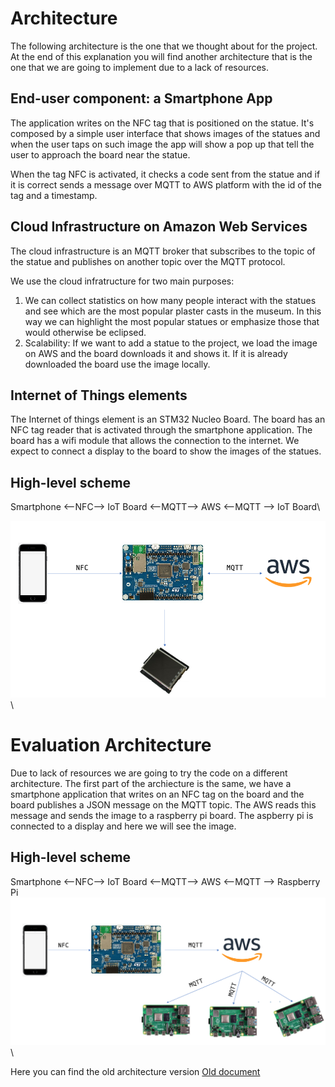 # Architecture
The following architecture is the one that we thought about for the project. At the end of this explanation you will find another architecture that is the one that we are going to implement due to a lack of resources. 

## End-user component: a Smartphone App

The application writes on the NFC tag that is positioned on the statue. It's composed by a simple user interface that shows images of the statues and when the user taps on such image the app will show a pop up that tell the user to approach the board near the statue. 

When the tag NFC is activated, it checks a code sent from the statue and if it is correct sends a message over MQTT to AWS platform with the id of the tag and a timestamp. 

## Cloud Infrastructure on Amazon Web Services 
The cloud infrastructure is an MQTT broker that subscribes to the topic of the statue and publishes on another topic over the MQTT protocol. 

We use the cloud infratructure for two main purposes: 
1. We can collect statistics on how many people interact with the statues and see which are the most popular plaster casts in the museum. In this way we can highlight the most popular statues or emphasize those that would otherwise be eclipsed. 
2. Scalability: If we want to add a statue to the project, we load the image on AWS and the board downloads it and shows it. If it is already downloaded the board use the image locally.

## Internet of Things elements
The Internet of things element is an STM32 Nucleo Board. The board has an NFC tag reader that is activated through the smartphone application.
The board has a wifi module that allows the connection to the internet. We expect to connect a display to the board to show the images of the statues. 
## High-level scheme
Smartphone  <--NFC--> IoT Board <--MQTT--> AWS <--MQTT --> IoT Board\

![Architecture](https://github.com/federicoInserra/Big-Project-IoT/blob/master/photo/arch1.png)\

# Evaluation Architecture
Due to lack of resources we are going to try the code on a different architecture. The first part of the archiecture is the same, we have a smartphone application that writes on an NFC tag on the board and the board publishes a JSON message on the MQTT topic. The AWS reads this message and sends the image to a raspberry pi board. The aspberry pi is connected to a display and here we will see the image. 
## High-level scheme
Smartphone  <--NFC--> IoT Board <--MQTT--> AWS <--MQTT --> Raspberry Pi\
![Architecture](https://github.com/federicoInserra/Big-Project-IoT/blob/master/photo/arch2.png)\

Here you can find the old architecture version [Old document](https://github.com/federicoInserra/Big-Project-IoT/blob/master/1stDelivery/Architecture.md)